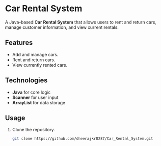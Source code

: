 # Car Rental System

A Java-based **Car Rental System** that allows users to rent and return cars, manage customer information, and view current rentals. 

## Features
- Add and manage cars.
- Rent and return cars.
- View currently rented cars.

## Technologies
- **Java** for core logic
- **Scanner** for user input
- **ArrayList** for data storage

## Usage
1. Clone the repository.
   ```bash
   git clone https://github.com/dheerajkr8287/Car_Rental_System.git
